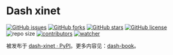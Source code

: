 # Dash xinet

[![GitHub issues](https://img.shields.io/github/issues/xinetzone/dash-xinet)](https://github.com/xinetzone/dash-xinet/issues) [![GitHub forks](https://img.shields.io/github/forks/xinetzone/dash-xinet)](https://github.com/xinetzone/dash-xinet/network) [![GitHub stars](https://img.shields.io/github/stars/xinetzone/dash-xinet)](https://github.com/xinetzone/dash-xinet/stargazers) [![GitHub license](https://img.shields.io/github/license/xinetzone/dash-xinet)](https://github.com/xinetzone/dash-xinet/blob/main/LICENSE)  ![repo size](https://img.shields.io/github/repo-size/xinetzone/dash-xinet.svg) [![contributors](https://img.shields.io/github/contributors/xinetzone/dash-xinet.svg)](https://github.com/xinetzone/dash-xinet/graphs/contributors) [![watcher](https://img.shields.io/github/watchers/xinetzone/dash-xinet.svg)](https://github.com/xinetzone/dash-xinet/watchers)

被发布于 [dash-xinet · PyPI](https://pypi.org/project/dash-xinet/)。更多内容见：[dash-book](https://xinetzone.github.io/dash-book/)。